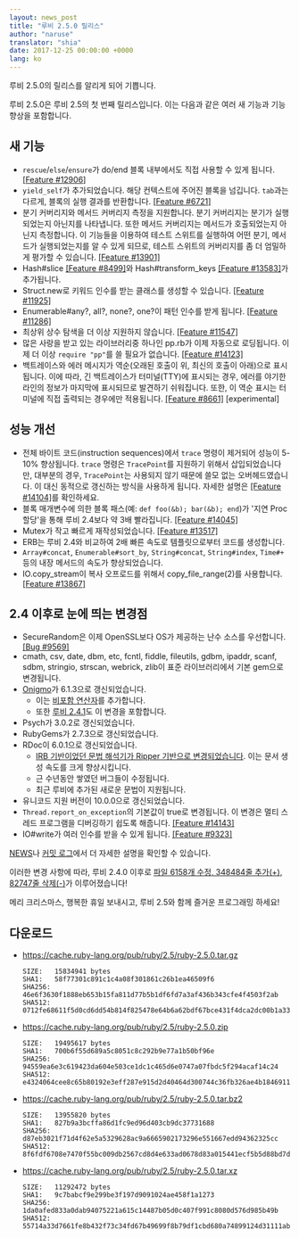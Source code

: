 ```yaml
---
layout: news_post
title: "루비 2.5.0 릴리스"
author: "naruse"
translator: "shia"
date: 2017-12-25 00:00:00 +0000
lang: ko
---
```


루비 2.5.0의 릴리스를 알리게 되어 기쁩니다.

루비 2.5.0은 루비 2.5의 첫 번째 릴리스입니다.
이는 다음과 같은 여러 새 기능과 기능 향상을 포함합니다.

## 새 기능

- `rescue`/`else`/`ensure`가 do/end 블록 내부에서도 직접 사용할 수 있게 됩니다. [[Feature #12906]](https://bugs.ruby-lang.org/issues/12906)
- `yield_self`가 추가되었습니다. 해당 컨텍스트에 주어진 블록을 넘깁니다. `tab`과는 다르게, 블록의 실행 결과를 반환합니다. [[Feature #6721]](https://bugs.ruby-lang.org/issues/6721)
- 분기 커버리지와 메서드 커버리지 측정을 지원합니다.
  분기 커버리지는 분기가 실행되었는지 아닌지를 나타냅니다. 또한 메서드 커버리지는 메서드가 호출되었는지 아닌지 측정합니다. 이 기능들을 이용하여 테스트 스위트를 실행하여 어떤 분기, 메서드가 실행되었는지를 알 수 있게 되므로, 테스트 스위트의 커버리지를 좀 더 엄밀하게 평가할 수 있습니다. [[Feature #13901]](https://bugs.ruby-lang.org/issues/13901)
- Hash#slice [[Feature #8499]](https://bugs.ruby-lang.org/issues/8499)와 Hash#transform_keys [[Feature #13583]](https://bugs.ruby-lang.org/issues/13583)가 추가됩니다.
- Struct.new로 키워드 인수를 받는 클래스를 생성할 수 있습니다. [[Feature #11925]](https://bugs.ruby-lang.org/issues/11925)
- Enumerable#any?, all?, none?, one?이 패턴 인수를 받게 됩니다. [[Feature #11286]](https://bugs.ruby-lang.org/issues/11286)
- 최상위 상수 탐색을 더 이상 지원하지 않습니다. [[Feature #11547]](https://bugs.ruby-lang.org/issues/11547)
- 많은 사랑을 받고 있는 라이브러리중 하나인 pp.rb가 이제 자동으로 로딩됩니다. 이제 더 이상 `require "pp"`를 쓸 필요가 없습니다. [[Feature #14123]](https://bugs.ruby-lang.org/issues/14123)
- 백트레이스와 에러 메시지가 역순(오래된 호출이 위, 최신의 호출이 아래)으로 표시됩니다. 이에 따라, 긴 백트레이스가 터미널(TTY)에 표시되는 경우, 에러를 야기한 라인의 정보가 마지막에 표시되므로 발견하기 쉬워집니다. 또한, 이 역순 표시는 터미널에 직접 출력되는 경우에만 적용됩니다. [[Feature #8661]](https://bugs.ruby-lang.org/issues/8661) [experimental]

## 성능 개선

- 전체 바이트 코드(instruction sequences)에서 `trace` 명령이 제거되어 성능이 5-10% 향상됩니다.
  `trace` 명령은 `TracePoint`를 지원하기 위해서 삽입되었습니다만, 대부분의 경우, `TracePoint`는 사용되지 않기 때문에 쓸모 없는 오버헤드였습니다. 이 대신 동적으로 갱신하는 방식을 사용하게 됩니다. 자세한 설명은 [[Feature #14104]](https://bugs.ruby-lang.org/issues/14104)를 확인하세요.
- 블록 매개변수에 의한 블록 패스(예: `def foo(&b); bar(&b); end`)가 '지연 Proc 할당'을 통해 루비 2.4보다 약 3배 빨라집니다. [[Feature #14045]](https://bugs.ruby-lang.org/issues/14045)
- Mutex가 작고 빠르게 재작성되었습니다. [[Feature #13517]](https://bugs.ruby-lang.org/issues/13517)
- ERB는 루비 2.4와 비교하여 2배 빠른 속도로 템플릿으로부터 코드를 생성합니다.
- `Array#concat`, `Enumerable#sort_by`, `String#concat`, `String#index`, `Time#+` 등의 내장 메서드의 속도가 향상되었습니다.
- IO.copy_stream이 복사 오프로드를 위해서 copy_file_range(2)를 사용합니다. [[Feature #13867]](https://bugs.ruby-lang.org/issues/13867)

## 2.4 이후로 눈에 띄는 변경점

- SecureRandom은 이제 OpenSSL보다 OS가 제공하는 난수 소스를 우선합니다. [[Bug #9569]](https://bugs.ruby-lang.org/issues/9569)
- cmath, csv, date, dbm, etc, fcntl, fiddle, fileutils, gdbm, ipaddr, scanf, sdbm, stringio, strscan, webrick, zlib이 표준 라이브러리에서 기본 gem으로 변경됩니다.
- [Onigmo](https://github.com/k-takata/Onigmo/)가 6.1.3으로 갱신되었습니다.
  - 이는 [비포함 연산자](https://github.com/k-takata/Onigmo/issues/87)를 추가합니다.
  - 또한 [루비 2.4.1](https://www.ruby-lang.org/en/news/2017/03/22/ruby-2-4-1-released/)도 이 변경을 포함합니다.
- Psych가 3.0.2로 갱신되었습니다.
- RubyGems가 2.7.3으로 갱신되었습니다.
- RDoc이 6.0.1으로 갱신되었습니다.
  - [IRB 기반이었던 문법 해석기가 Ripper 기반으로 변경되었습니다](https://github.com/ruby/rdoc/pull/512). 이는 문서 생성 속도를 크게 향상시킵니다.
  - 근 수년동안 쌓였던 버그들이 수정됩니다.
  - 최근 루비에 추가된 새로운 문법이 지원됩니다.
- 유니코드 지원 버전이 10.0.0으로 갱신되었습니다.
- `Thread.report_on_exception`의 기본값이 true로 변경됩니다. 이 변경은 멀티 스레드 프로그램을 디버깅하기 쉽도록 해줍니다. [[Feature #14143]](https://bugs.ruby-lang.org/issues/14143)
- IO#write가 여러 인수를 받을 수 있게 됩니다. [[Feature #9323]](https://bugs.ruby-lang.org/issues/9323)

[NEWS](https://github.com/ruby/ruby/blob/v2_5_0/NEWS)나 [커밋 로그](https://github.com/ruby/ruby/compare/v2_4_0...v2_5_0)에서
더 자세한 설명을 확인할 수 있습니다.

이러한 변경 사항에 따라, 루비 2.4.0 이후로
[파일 6158개 수정, 348484줄 추가(+), 82747줄 삭제(-)](https://github.com/ruby/ruby/compare/v2_4_0...v2_5_0)가
이루어졌습니다!

메리 크리스마스, 행복한 휴일 보내시고, 루비 2.5와 함께 즐거운 프로그래밍 하세요!

## 다운로드

* <https://cache.ruby-lang.org/pub/ruby/2.5/ruby-2.5.0.tar.gz>

      SIZE:   15834941 bytes
      SHA1:   58f77301c891c1c4a08f301861c26b1ea46509f6
      SHA256: 46e6f3630f1888eb653b15fa811d77b5b1df6fd7a3af436b343cfe4f4503f2ab
      SHA512: 0712fe68611f5d0cd6dd54b814f825478e64b6a62bdf67bce431f4dca2dc00b1a33f77bebfbcd0a151118a1152554ab457decde435b424aa1f004bc0aa40580d

* <https://cache.ruby-lang.org/pub/ruby/2.5/ruby-2.5.0.zip>

      SIZE:   19495617 bytes
      SHA1:   700b6f55d689a5c8051c8c292b9e77a1b50bf96e
      SHA256: 94559ea6e3c619423da604e503ce1dc1c465d6e0747a07fbdc5f294acaf14c24
      SHA512: e4324064cee8c65b80192e3eff287e915d2d40464d300744c36fb326ae4b1846911400a99d4332192d8a217009d3a5209b43eb5e8bc0b739035bef89cc493e84

* <https://cache.ruby-lang.org/pub/ruby/2.5/ruby-2.5.0.tar.bz2>

      SIZE:   13955820 bytes
      SHA1:   827b9a3bcffa86d1fc9ed96d403cb9dc37731688
      SHA256: d87eb3021f71d4f62e5a5329628ac9a6665902173296e551667edd94362325cc
      SHA512: 8f6fdf6708e7470f55bc009db2567cd8d4e633ad0678d83a015441ecf5b5d88bd7da8fb8533a42157ff83b74d00b6dc617d39bbb17fc2c6c12287a1d8eaa0f2c

* <https://cache.ruby-lang.org/pub/ruby/2.5/ruby-2.5.0.tar.xz>

      SIZE:   11292472 bytes
      SHA1:   9c7babcf9e299be3f197d9091024ae458f1a1273
      SHA256: 1da0afed833a0dab94075221a615c14487b05d0c407f991c8080d576d985b49b
      SHA512: 55714a33d7661fe8b432f73c34fd67b49699f8b79df1cbd680a74899124d31111ab0f444677672aac1ba725820182940d485efb2db0bf2bc96737c5d40c54578
